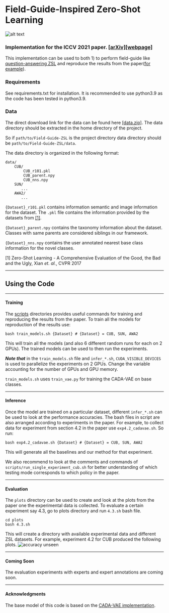 # Field-Guide-Inspired Zero-Shot Learning
![alt text](https://www.cs.cornell.edu/projects/field-guide/static/images/pipeline.svg)
### Implementation for the ICCV 2021 paper. [[arXiv]](https://arxiv.org/abs/2108.10967)[[webpage]](https://www.cs.cornell.edu/projects/field-guide/)

This implementation can be used to both 1) to perform field-guide like [question-answering ZSL]() and reproduce the results from the paper([for example]()).

### Requirements
See requirements.txt for installation. It is recommended to use python3.9 as the code has been tested in python3.9.


### Data
The direct download link for the data can be found here [[data.zip]](https://www.cs.cornell.edu/projects/field-guide/static/data/data.zip).
The data directory should be extracted in the home directory of the project.

So if `path/to/Field-Guide-ZSL` is the project directory data directory should be `path/to/Field-Guide-ZSL/data`.

The data directory is organized in the following format:
```
data/
    CUB/
        CUB_r101.pkl
        CUB_parent.npy
        CUB_nns.npy
    SUN/
       ...
    AWA2/
       ...    
```

`{Dataset}_r101.pkl` contains information semantic and image information for the dataset. The `.pkl` file contains the information provided by the datasets from [[1]](https://www.mpi-inf.mpg.de/departments/computer-vision-and-machine-learning/research/zero-shot-learning/zero-shot-learning-the-good-the-bad-and-the-ugly/). 

`{Dataset}_parent.npy` contains the taxonomy information about the dataset. Classes with same parents are considered siblings in our framework.

`{Dataset}_nns.npy` contains the user annotated nearest base class information for the novel classes.

[1] Zero-Shot Learning - A Comprehensive Evaluation of the Good, the Bad and the Ugly, Xian *et. al.*, CVPR 2017

---
## Using the Code
---
#### Training
The [scripts]() directories provides useful commands for training and reproducing the results from the paper. 
To train all the models for reproduction of the results use:
```
bash train_models.sh {Dataset} # {Dataset} = CUB, SUN, AWA2
```
This will train all the models (and also 6 different random runs for each on 2 GPUs). 
The trained models can be used to then run the experiments.

***Note that*** in the `train_models.sh` file and `infer_*.sh`, `CUDA_VISIBLE_DEVICES` is used to parallelize the experiments on 2 GPUs. Change the variable accounting for the number of GPUs and GPU memory. 

`train_models.sh` uses `train_vae.py` for training the CADA-VAE on base classes.

---

#### Inference
Once the model are trained on a particular dataset, different `infer_*.sh` can be used to look at the performance accuracies. 
The bash files in script are also arranged according to experiments in the paper. 
For example, to collect data for experiment from section 4.2 in the paper use `exp4.2_cadavae.sh`.
So run:
```
bash exp4.2_cadavae.sh {Dataset} # {Dataset} = CUB, SUN, AWA2
```
This will  generate all the baselines and our method for that experiment.

We also recommend to look at the comments and commands of `scripts/run_single_experiment_cub.sh` for better understanding of which testing mode corresponds to which policy in the paper.

---

#### Evaluation
The `plots` directory can be used to create and look at the plots from the paper one the experimental data is collected. 
To evaluate a certain experiment say 4.3, go to plots directory and run `4.3.sh` bash file.
```
cd plots
bash 4.3.sh
```
This will create a directory with available experimental data and different ZSL datasets.
For example, experiment 4.2 for CUB produced the following plots.
![accuracy unseen](https://www.cs.cornell.edu/projects/field-guide/static/images/plots.png) 


---
#### Coming Soon

The evaluation experiments with experts and expert annotations are coming soon.

---
#### Acknowledgments

The base model of this code is based on the [CADA-VAE implementation](https://github.com/edgarschnfld/CADA-VAE-PyTorch).


